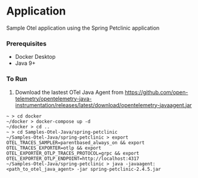 # Application

Sample Otel application using the Spring Petclinic application

### Prerequisites

* Docker Desktop
* Java 9+

### To Run

1. Download the lastest OTel Java Agent
   from https://github.com/open-telemetry/opentelemetry-java-instrumentation/releases/latest/download/opentelemetry-javaagent.jar

```shell
~ > cd docker
~/docker > docker-compose up -d
~/docker > cd ..
~ > cd Samples-Otel-Java/spring-petclinic
~/Samples-Otel-Java/spring-petclinic > export OTEL_TRACES_SAMPLER=parentbased_always_on && export OTEL_TRACES_EXPORTER=otlp && export OTEL_EXPORTER_OTLP_TRACES_PROTOCOL=grpc && export OTEL_EXPORTER_OTLP_ENDPOINT=http://localhost:4317
~/Samples-Otel-Java/spring-petclinic > java -javaagent:<path_to_otel_java_agent> -jar spring-petclinic-2.4.5.jar
```
